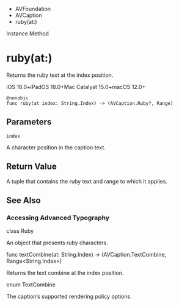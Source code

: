 

- AVFoundation
- AVCaption
-  ruby(at:) 

Instance Method

# ruby(at:)

Returns the ruby text at the index position.

iOS 18.0+iPadOS 18.0+Mac Catalyst 15.0+macOS 12.0+

``` source
@nonobjc
func ruby(at index: String.Index) -> (AVCaption.Ruby?, Range)
```

## Parameters 

`index`  

A character position in the caption text.

## Return Value

A tuple that contains the ruby text and range to which it applies.

## See Also

### Accessing Advanced Typography

class Ruby

An object that presents ruby characters.

func textCombine(at: String.Index) -> (AVCaption.TextCombine, Range&lt;String.Index>)

Returns the text combine at the index position.

enum TextCombine

The caption’s supported rendering policy options.

